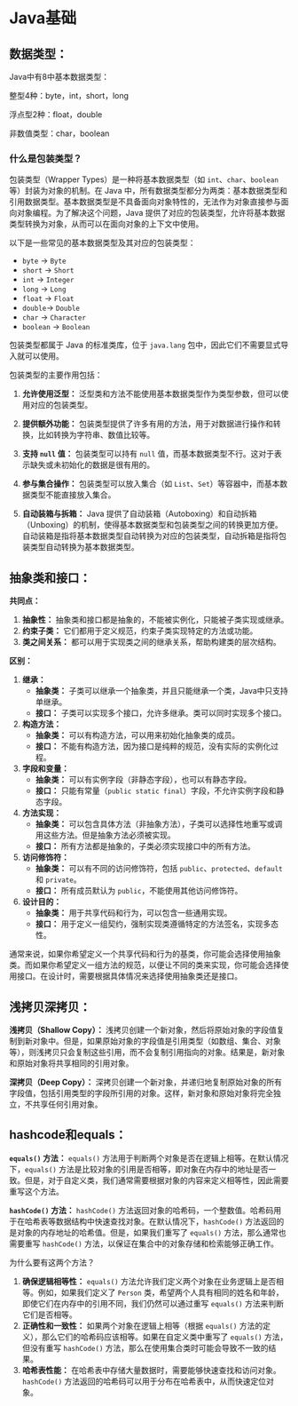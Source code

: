 # Java基础

## 数据类型：

Java中有8中基本数据类型：

整型4种：byte，int，short，long

浮点型2种：float，double

非数值类型：char，boolean

### 什么是包装类型？

包装类型（Wrapper Types）是一种将基本数据类型（如 `int`、`char`、`boolean` 等）封装为对象的机制。在 Java 中，所有数据类型都分为两类：基本数据类型和引用数据类型。基本数据类型是不具备面向对象特性的，无法作为对象直接参与面向对象编程。为了解决这个问题，Java 提供了对应的包装类型，允许将基本数据类型转换为对象，从而可以在面向对象的上下文中使用。

以下是一些常见的基本数据类型及其对应的包装类型：

- `byte` -> `Byte`
- `short` -> `Short`
- `int` -> `Integer`
- `long` -> `Long`
- `float` -> `Float`
- `double`-> `Double`
- `char` -> `Character`
- `boolean` -> `Boolean`

包装类型都属于 Java 的标准类库，位于 `java.lang` 包中，因此它们不需要显式导入就可以使用。

包装类型的主要作用包括：

1. **允许使用泛型：** 泛型类和方法不能使用基本数据类型作为类型参数，但可以使用对应的包装类型。

2. **提供额外功能：** 包装类型提供了许多有用的方法，用于对数据进行操作和转换，比如转换为字符串、数值比较等。

3. **支持 `null` 值：** 包装类型可以持有 `null` 值，而基本数据类型不行。这对于表示缺失或未初始化的数据是很有用的。

4. **参与集合操作：** 包装类型可以放入集合（如 `List`、`Set`）等容器中，而基本数据类型不能直接放入集合。

5. **自动装箱与拆箱：** Java 提供了自动装箱（Autoboxing）和自动拆箱（Unboxing）的机制，使得基本数据类型和包装类型之间的转换更加方便。自动装箱是指将基本数据类型自动转换为对应的包装类型，自动拆箱是指将包装类型自动转换为基本数据类型。

   

## 抽象类和接口：

**共同点：**

1. **抽象性：** 抽象类和接口都是抽象的，不能被实例化，只能被子类实现或继承。
2. **约束子类：** 它们都用于定义规范，约束子类实现特定的方法或功能。
3. **类之间关系：** 都可以用于实现类之间的继承关系，帮助构建类的层次结构。

**区别：**

1. **继承：**
   - **抽象类：** 子类可以继承一个抽象类，并且只能继承一个类，Java中只支持单继承。
   - **接口：** 子类可以实现多个接口，允许多继承。类可以同时实现多个接口。
2. **构造方法：**
   - **抽象类：** 可以有构造方法，可以用来初始化抽象类的成员。
   - **接口：** 不能有构造方法，因为接口是纯粹的规范，没有实际的实例化过程。
3. **字段和变量：**
   - **抽象类：** 可以有实例字段（非静态字段），也可以有静态字段。
   - **接口：** 只能有常量（`public static final`）字段，不允许实例字段和静态字段。
4. **方法实现：**
   - **抽象类：** 可以包含具体方法（非抽象方法），子类可以选择性地重写或调用这些方法。但是抽象方法必须被实现。
   - **接口：** 所有方法都是抽象的，子类必须实现接口中的所有方法。
5. **访问修饰符：**
   - **抽象类：** 可以有不同的访问修饰符，包括 `public`、`protected`、`default` 和 `private`。
   - **接口：** 所有成员默认为 `public`，不能使用其他访问修饰符。
6. **设计目的：**
   - **抽象类：** 用于共享代码和行为，可以包含一些通用实现。
   - **接口：** 用于定义一组契约，强制实现类遵循特定的方法签名，实现多态性。

通常来说，如果你希望定义一个共享代码和行为的基类，你可能会选择使用抽象类。而如果你希望定义一组方法的规范，以便让不同的类来实现，你可能会选择使用接口。在设计时，需要根据具体情况来选择使用抽象类还是接口。

## 浅拷贝深拷贝：

**浅拷贝（Shallow Copy）：** 浅拷贝创建一个新对象，然后将原始对象的字段值复制到新对象中。但是，如果原始对象的字段值是引用类型（如数组、集合、对象等），则浅拷贝只会复制这些引用，而不会复制引用指向的对象。结果是，新对象和原始对象将共享相同的引用对象。

**深拷贝（Deep Copy）：** 深拷贝创建一个新对象，并递归地复制原始对象的所有字段值，包括引用类型的字段所引用的对象。这样，新对象和原始对象将完全独立，不共享任何引用对象。

## hashcode和equals：

**`equals()` 方法：** `equals()` 方法用于判断两个对象是否在逻辑上相等。在默认情况下，`equals()` 方法是比较对象的引用是否相等，即对象在内存中的地址是否一致。但是，对于自定义类，我们通常需要根据对象的内容来定义相等性，因此需要重写这个方法。

**`hashCode()` 方法：** `hashCode()` 方法返回对象的哈希码，一个整数值。哈希码用于在哈希表等数据结构中快速查找对象。在默认情况下，`hashCode()` 方法返回的是对象的内存地址的哈希值。但是，如果我们重写了 `equals()` 方法，那么通常也需要重写 `hashCode()` 方法，以保证在集合中的对象存储和检索能够正确工作。

为什么要有这两个方法？

1. **确保逻辑相等性：** `equals()` 方法允许我们定义两个对象在业务逻辑上是否相等。例如，如果我们定义了 `Person` 类，希望两个人具有相同的姓名和年龄，即使它们在内存中的引用不同，我们仍然可以通过重写 `equals()` 方法来判断它们是否相等。
2. **正确性和一致性：** 如果两个对象在逻辑上相等（根据 `equals()` 方法的定义），那么它们的哈希码应该相等。如果在自定义类中重写了 `equals()` 方法，但没有重写 `hashCode()` 方法，那么在使用集合类时可能会导致不一致的结果。
3. **哈希表性能：** 在哈希表中存储大量数据时，需要能够快速查找和访问对象。`hashCode()` 方法返回的哈希码可以用于分布在哈希表中，从而快速定位对象。